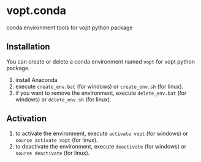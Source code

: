 # vopt.conda
conda environment tools for vopt python package


## Installation

You can create or delete a conda environment named ``vopt`` for vopt python package.

1. install Anaconda
2. execute ``create_env.bat`` (for windows) or ``create_env.sh`` (for linux).
3. if you want to remove the environment, execute ``delete_env.bat`` (for windows) or ``delete_env.sh`` (for linux).


## Activation

1. to activate the environment, execute ``activate vopt`` (for windows) or ``source activate vopt`` (for linux).
2. to deactivate the environment, execute ``deactivate`` (for windows) or ``source deactivate`` (for linux).
